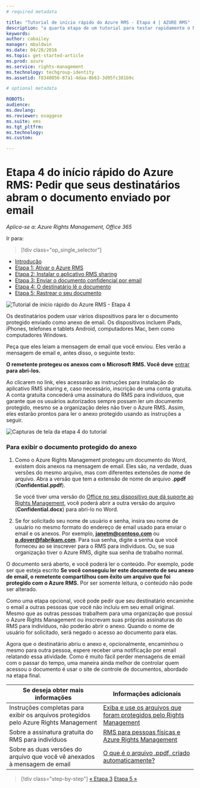 ```yaml
---
# required metadata

title: "Tutorial de início rápido do Azure RMS - Etapa 4 | AZURE RMS"
description: "a quarta etapa de um tutorial para testar rapidamente o Microsoft Azure Rights Management para sua organização em apenas 5 etapas que devem levar menos de 15 minutos."
keywords:
author: cabailey
manager: mbaldwin
ms.date: 04/28/2016
ms.topic: get-started-article
ms.prod: azure
ms.service: rights-management
ms.technology: techgroup-identity
ms.assetid: f8340056-87a1-4daa-8b63-3d95fc381b9c

# optional metadata

ROBOTS:
audience:
ms.devlang:
ms.reviewer: esaggese
ms.suite: ems
ms.tgt_pltfrm:
ms.technology:
ms.custom:

---
```



# Etapa 4 do início rápido do Azure RMS: Pedir que seus destinatários abram o documento enviado por email

*Aplica-se a: Azure Rights Management, Office 365*


Ir para: 
> [!div class="op_single_selector"]
- [Introdução](quick-start-tutorial.md)
- [Etapa 1: Ativar o Azure RMS](tutorial-step1.md)
- [Etapa 2: Instalar o aplicativo RMS sharing](tutorial-step2.md)
- [Etapa 3: Enviar o documento confidencial por email](tutorial-step3.md)
- [Etapa 4: O destinatário lê o documento](tutorial-step4.md)
- [Etapa 5: Rastrear o seu documento](tutorial-step5.md)


![Tutorial de início rápido do Azure RMS - Etapa 4](../media/AzRMS_QuickStartSteps4.PNG)

Os destinatários podem usar vários dispositivos para ler o documento protegido enviado como anexo de email. Os dispositivos incluem iPads, iPhones, telefones e tablets Android, computadores Mac, bem como computadores Windows.

Peça que eles leiam a mensagem de email que você enviou. Eles verão a mensagem de email e, antes disso, o seguinte texto:

**O remetente protegeu os anexos com o Microsoft RMS. Você deve** [entrar](http://aka.ms/rms)
      **para abri-los.**

Ao clicarem no link, eles acessarão as instruções para instalação do aplicativo RMS sharing e, caso necessário, inscrição de uma conta gratuita. A conta gratuita concederá uma assinatura do RMS para indivíduos, que garante que os usuários autorizados sempre possam ler um documento protegido, mesmo se a organização deles não tiver o Azure RMS. Assim, eles estarão prontos para ler o anexo protegido usando as instruções a seguir.

![Capturas de tela da etapa 4 do tutorial](../media/AzRMS_Tutorial_4_Screenshots.png)

### Para exibir o documento protegido do anexo

1.  Como o Azure Rights Management protegeu um documento do Word, existem dois anexos na mensagem de email. Eles são, na verdade, duas versões do mesmo arquivo, mas com diferentes extensões de nome de arquivo. Abra a versão que tem a extensão de nome de arquivo **.ppdf** (**Confidential.ppdf**).

    Se você tiver uma versão do [Office no seu dispositivo que dá suporte ao Rights Management](https://technet.microsoft.com/library/dn655136.aspx), você poderá abrir a outra versão do arquivo (**Confidential.docx**) para abri-lo no Word.

2.  Se for solicitado seu nome de usuário e senha, insira seu nome de usuário no mesmo formato do endereço de email usado para enviar o email e os anexos. Por exemplo, **janetm@contoso.com** ou **p.dover@fabrikam.com**. Para sua senha, digite a senha que você forneceu ao se inscrever para o RMS para indivíduos. Ou, se sua organização tiver o Azure RMS, digite sua senha de trabalho normal.

O documento será aberto, e você poderá ler o conteúdo. Por exemplo, pode ser que esteja escrito **Se você conseguiu ler este documento de seu anexo de email, o remetente compartilhou com êxito um arquivo que foi protegido com o Azure RMS.** Por ser somente leitura, o conteúdo não pode ser alterado.

Como uma etapa opcional, você pode pedir que seu destinatário encaminhe o email a outras pessoas que você não incluiu em seu email original. Mesmo que as outras pessoas trabalhem para uma organização que possui o Azure Rights Management ou inscrevam suas próprias assinaturas do RMS para indivíduos, não poderão abrir o anexo. Quando o nome de usuário for solicitado, será negado o acesso ao documento para elas.

Agora que o destinatário abriu o anexo e, opcionalmente, encaminhou o mesmo para outra pessoa, espere receber uma notificação por email relatando essa atividade. Como é muito fácil perder mensagens de email com o passar do tempo, uma maneira ainda melhor de controlar quem acessou o documento é usar o site de controle de documentos, abordado na etapa final.

|Se deseja obter mais informações|Informações adicionais|
|--------------------------------|--------------------------|
|Instruções completas para exibir os arquivos protegidos pelo Azure Rights Management|[Exiba e use os arquivos que foram protegidos pelo Rights Management](../rms-client/sharing-app-view-use-files.md)|
|Sobre a assinatura gratuita do RMS para indivíduos|[RMS para pessoas físicas e Azure Rights Management](../understand-explore/rms-for-individuals.md)|
|Sobre as duas versões do arquivo que você vê anexados à mensagem de email|[O que é o arquivo .ppdf, criado automaticamente?](../rms-client/sharing-app-dialog-box.md#what-s-the-ppdf-file-that-s-automatically-created-)|


>[!div class="step-by-step"] [« Etapa 3](tutorial-step3.md)
[Etapa 5 »](tutorial-step5.md)

<!--HONumber=May16_HO2-->


